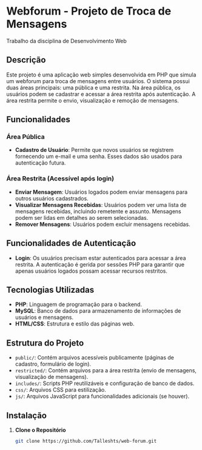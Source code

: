 # Webforum - Projeto de Troca de Mensagens
Trabalho da disciplina de Desenvolvimento Web

## Descrição

Este projeto é uma aplicação web simples desenvolvida em PHP que simula um webforum para troca de mensagens entre usuários. O sistema possui duas áreas principais: uma pública e uma restrita. Na área pública, os usuários podem se cadastrar e acessar a área restrita após autenticação. A área restrita permite o envio, visualização e remoção de mensagens.

## Funcionalidades

### Área Pública

- **Cadastro de Usuário**: Permite que novos usuários se registrem fornecendo um e-mail e uma senha. Esses dados são usados para autenticação futura.

### Área Restrita (Acessível após login)

- **Enviar Mensagem**: Usuários logados podem enviar mensagens para outros usuários cadastrados.
- **Visualizar Mensagens Recebidas**: Usuários podem ver uma lista de mensagens recebidas, incluindo remetente e assunto. Mensagens podem ser lidas em detalhes ao serem selecionadas.
- **Remover Mensagens**: Usuários podem excluir mensagens recebidas.

## Funcionalidades de Autenticação

- **Login**: Os usuários precisam estar autenticados para acessar a área restrita. A autenticação é gerida por sessões PHP para garantir que apenas usuários logados possam acessar recursos restritos.

## Tecnologias Utilizadas

- **PHP**: Linguagem de programação para o backend.
- **MySQL**: Banco de dados para armazenamento de informações de usuários e mensagens.
- **HTML/CSS**: Estrutura e estilo das páginas web.

## Estrutura do Projeto

- `public/`: Contém arquivos acessíveis publicamente (páginas de cadastro, formulário de login).
- `restricted/`: Contém arquivos para a área restrita (envio de mensagens, visualização de mensagens).
- `includes/`: Scripts PHP reutilizáveis e configuração de banco de dados.
- `css/`: Arquivos CSS para estilização.
- `js/`: Arquivos JavaScript para funcionalidades adicionais (se houver).

## Instalação

1. **Clone o Repositório**

   ```bash
   git clone https://github.com/Talleshts/web-forum.git

